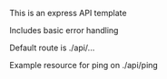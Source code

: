 This is an express API template

Includes basic error handling

Default route is ./api/...

Example resource for ping on ./api/ping
